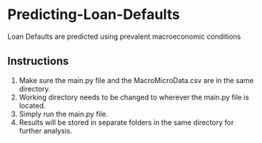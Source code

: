 # Predicting-Loan-Defaults
Loan Defaults are predicted using prevalent macroeconomic conditions

## Instructions

1. Make sure the main.py file and the MacroMicroData.csv are in the same directory.
2. Working directory needs to be changed to wherever the main.py file is located.
3. Simply run the main.py file.
4. Results will be stored in separate folders in the same directory for further analysis.
